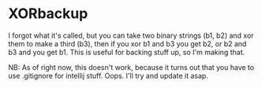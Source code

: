 # XORbackup
I forgot what it's called, but you can take two binary strings (b1, b2) and xor them to make a third (b3), then if you xor b1 and b3 you get b2, or b2 and b3 and you get b1. This is useful for backing stuff up, so I'm making that.

NB: As of right now, this doesn't work, because it turns out that you have to use .gitignore for intellij stuff. Oops. I'll try and update it asap.
